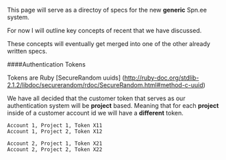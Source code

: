 This page will serve as a directoy of specs for the new **generic** Spn.ee system.

For now I will outline key concepts of recent that we have discussed.

These concepts will eventually get merged into one of the other already
written specs.

####Authentication Tokens

Tokens are Ruby
[SecureRandom uuids]
(http://ruby-doc.org/stdlib-2.1.2/libdoc/securerandom/rdoc/SecureRandom.html#method-c-uuid)

We have all decided that the customer token that serves as our authentication
system will be **project** based.  Meaning that for each **project** inside of a customer
account id we will have a **different** token.

```
Account 1, Project 1, Token X11
Account 1, Project 2, Token X12

Account 2, Project 1, Token X21
Account 2, Project 2, Token X22
```
